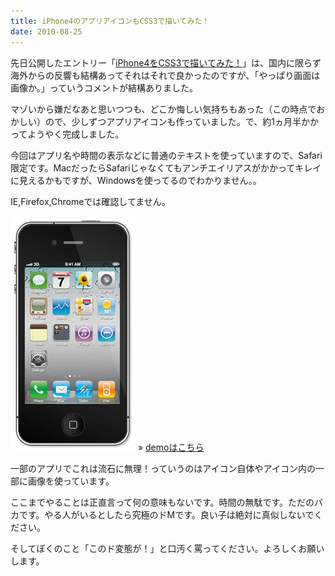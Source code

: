 ```yaml
---
title: iPhone4のアプリアイコンもCSS3で描いてみた！
date: 2010-08-25
---
```

先日公開したエントリー「<a href="/apple/iphone/2010/06/17/css3-iphone4/">iPhone4をCSS3で描いてみた！</a>」は、国内に限らず海外からの反響も結構あってそれはそれで良かったのですが、「やっぱり画面は画像か。」っていうコメントが結構ありました。

マゾいから嫌だなあと思いつつも、どこか悔しい気持ちもあった（この時点でおかしい）ので、少しずつアプリアイコンも作っていました。で、約1ヵ月半かかってようやく完成しました。

<!--more-->

今回はアプリ名や時間の表示などに普通のテキストを使っていますので、Safari限定です。MacだったらSafariじゃなくてもアンチエイリアスがかかってキレイに見えるかもですが、Windowsを使ってるのでわかりません。。

IE,Firefox,Chromeでは確認してません。

<a href="/demo/iphone4-v1.1/" target="_blank"><img src="/img/2010/08/iphone4.jpg" alt="" title="iphone4" width="200" height="375" /></a>
&raquo; <a href="/demo/iphone4-v1.1/" target="_blank">demoはこちら</a>

一部のアプリでこれは流石に無理！っていうのはアイコン自体やアイコン内の一部に画像を使っています。

ここまでやることは正直言って何の意味もないです。時間の無駄です。ただのバカです。やる人がいるとしたら究極のドMです。良い子は絶対に真似しないでください。

そしてぼくのこと「このド変態が！」と口汚く罵ってください。よろしくお願いします。